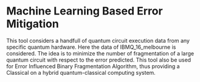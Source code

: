 # Machine Learning Based Error Mitigation 


This tool considers a handfull of quantum circuit execution data from any specific quantum hardware. Here the data of IBMQ_16_melbourne is considered.
The idea is to minimize the number of fragmentation of a large quantum circuit with respect to the error predicted. This tool also be used for Error Influenced Binary Fragmentation Algorithm, thus providing a Classical on a hybrid quantum-classical computing system. 
